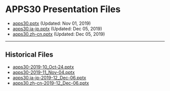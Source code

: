 <!--
This is a machine generated file,
and should not be edited,
as it will be overwritten with future updates.

If you have questions around this process
please contact Scott Cate
-->

# APPS30 Presentation Files

- [apps30.pptx](https://globaleventcdn.blob.core.windows.net/assets/apps/apps30/apps30.pptx) (Updated: Nov 01, 2019)
- [apps30.ja-jp.pptx](https://globaleventcdn.blob.core.windows.net/assets/apps/apps30/apps30.ja-jp.pptx) (Updated: Dec 05, 2019)
- [apps30.zh-cn.pptx](https://globaleventcdn.blob.core.windows.net/assets/apps/apps30/apps30.zh-cn.pptx) (Updated: Dec 05, 2019)
---
## Historical Files
- [apps30-2019-10_Oct-24.pptx](https://globaleventcdn.blob.core.windows.net/assets/apps/apps30/apps30-2019-10_Oct-24.pptx)
- [apps30-2019-11_Nov-04.pptx](https://globaleventcdn.blob.core.windows.net/assets/apps/apps30/apps30-2019-11_Nov-04.pptx)
- [apps30.ja-jp-2019-12_Dec-06.pptx](https://globaleventcdn.blob.core.windows.net/assets/apps/apps30/apps30.ja-jp-2019-12_Dec-06.pptx)
- [apps30.zh-cn-2019-12_Dec-06.pptx](https://globaleventcdn.blob.core.windows.net/assets/apps/apps30/apps30.zh-cn-2019-12_Dec-06.pptx)


